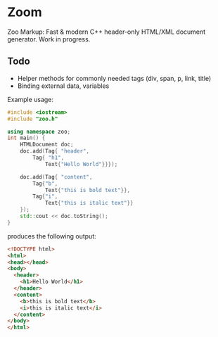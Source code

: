 # Zoom
Zoo Markup: Fast &amp; modern C++ header-only HTML/XML document generator. Work in progress.

## Todo
* Helper methods for commonly needed tags (div, span, p, link, title)
* Binding external data, variables

Example usage:
```c++
#include <iostream>
#include "zoo.h"

using namespace zoo;
int main() {
	HTMLDocument doc;
	doc.add(Tag{ "header",
		Tag{ "h1",
			Text{"Hello World"}}});

	doc.add(Tag{ "content",
		Tag{"b",
			Text{"this is bold text"}},
		Tag{"i",
			Text{"this is italic text"}}
	});
	std::cout << doc.toString();
}
```
produces the following output:
```html
<!DOCTYPE html>
<html>
<head></head>
<body>
  <header>
    <h1>Hello World</h1>
  </header>
  <content>
    <b>this is bold text</b>
    <i>this is italic text</i>
  </content>
</body>
</html>
```
